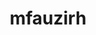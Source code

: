 ---
title: mfauzirh
github: https://github.com/mfauzirh
mode: dark
transition: 1s
score: 93.8
archetype:
- Anime
- Innovative
- Dynamic
- Editor’s Choice
---